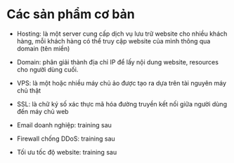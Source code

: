 
# Các sản phẩm cơ bản

- Hosting: là một server cung cấp dịch vụ lưu trữ website cho nhiều khách hàng, mỗi khách hàng có thể truy cập website của mình thông qua domain (tên miền)

- Domain: phân giải thành địa chỉ IP để lấy nội dung website, resources cho người dùng cuối.

- VPS: là một hoặc nhiều máy chủ ảo được tạo ra dựa trên tài nguyên máy chủ thật

- SSL: là chữ ký số xác thực mã hóa đường truyền kết nối giữa người dùng đến máy chủ web

- Email doanh nghiệp: training sau

- Firewall chống DDoS: training sau

- Tối ưu tốc độ website: training sau
